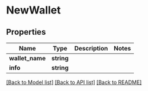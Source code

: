 # NewWallet

## Properties
Name | Type | Description | Notes
------------ | ------------- | ------------- | -------------
**wallet_name** | **string** |  | 
**info** | **string** |  | 

[[Back to Model list]](../README.md#documentation-for-models) [[Back to API list]](../README.md#documentation-for-api-endpoints) [[Back to README]](../README.md)


